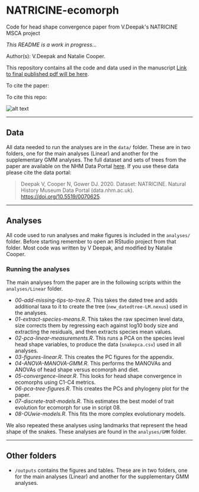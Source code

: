 # NATRICINE-ecomorph
Code for head shape convergence paper from V.Deepak's NATRICINE MSCA project

*This README is a work in progress...*

Author(s): V.Deepak and Natalie Cooper.

This repository contains all the code and data used in the manuscript [Link to final published pdf will be here]().

To cite the paper: 
> 

To cite this repo: 
> 


![alt text](https://github.com/nhcooper123/natricine/raw/master/outputs/Linear/Figures/PCA-ecomorph-diet-trees.png)

------

## Data

All data needed to run the analyses are in the `data/` folder. These are in two folders, one for the main analyses (Linear) and another for the supplementary GMM analyses. The full dataset and sets of trees from the paper are available on the NHM Data Portal [here]( https://doi.org/10.5519/0070625). If you use these data please cite the data portal:

> Deepak V, Cooper N, Gower DJ. 2020. Dataset: NATRICINE. Natural History Museum Data Portal (data.nhm.ac.uk). https://doi.org/10.5519/0070625.

------
## Analyses
All code used to run analyses and make figures is included in the `analyses/` folder. Before starting remember to open an RStudio project from that folder. Most code was written by V Deepak, and modified by Natalie Cooper.

### Running the analyses 
The main analyses from the paper are in the following scripts within the `analyses/Linear` folder.

-  *00-add-missing-tips-to-tree.R*. This takes the dated tree and adds additional taxa to it to create the tree (`new_datedtree-LM.nexus`) used in the analyses.
-  *01-extract-species-means.R*. This takes the raw specimen level data, size corrects them by regressing each against log10 body size and extracting the residuals, and then extracts species mean values.     
-  *02-pca-linear-measurements.R*. This runs a PCA on the species level head shape variables, to produce the data (`snakepca.csv`) used in all analyses.
-  *03-figures-linear.R*. This creates the PC figures for the appendix.
-  *04-ANOVA-MANOVA-GMM.R*. This performs the MANOVAs and ANOVAs of head shape versus ecomorph and diet.
-  *05-convergence-linear.R*. This looks for head shape convergence in ecomorphs using C1-C4 metrics.         
-  *06-pca-tree-figures.R*. This creates the PCs and phylogeny plot for the paper.
-  *07-discrete-trait-models.R*. This estimates the best model of trait evolution for ecomorph for use in script 08.
-  *08-OUwie-models.R*. This fits the more complex evolutionary models.

We also repeated these analyses using landmarks that represent the head shape of the snakes. These analyses are found in the `analyses/GMM` folder.

-------
## Other folders

* `/outputs` contains the figures and tables. These are in two folders, one for the main analyses (Linear) and another for the supplementary GMM analyses.
